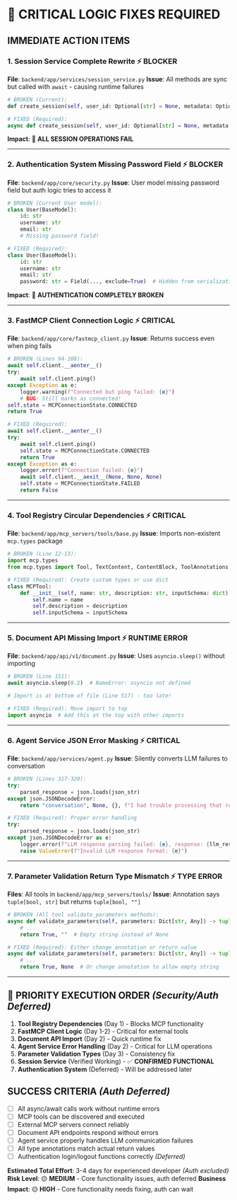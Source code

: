 # 🚨 **CRITICAL LOGIC FIXES REQUIRED**

## **IMMEDIATE ACTION ITEMS**

### **1. Session Service Complete Rewrite** ⚡ **BLOCKER**
**File**: `backend/app/services/session_service.py`
**Issue**: All methods are sync but called with `await` - causing runtime failures

```python
# BROKEN (Current):
def create_session(self, user_id: Optional[str] = None, metadata: Optional[Dict[str, Any]] = None) -> str:

# FIXED (Required):
async def create_session(self, user_id: Optional[str] = None, metadata: Optional[Dict[str, Any]] = None) -> str:
```

**Impact**: 🔴 **ALL SESSION OPERATIONS FAIL**

---

### **2. Authentication System Missing Password Field** ⚡ **BLOCKER**
**File**: `backend/app/core/security.py`
**Issue**: User model missing password field but auth logic tries to access it

```python
# BROKEN (Current User model):
class User(BaseModel):
    id: str
    username: str
    email: str
    # Missing password field!

# FIXED (Required):
class User(BaseModel):
    id: str
    username: str
    email: str
    password: str = Field(..., exclude=True)  # Hidden from serialization
```

**Impact**: 🔴 **AUTHENTICATION COMPLETELY BROKEN**

---

### **3. FastMCP Client Connection Logic** ⚡ **CRITICAL**
**File**: `backend/app/core/fastmcp_client.py`
**Issue**: Returns success even when ping fails

```python
# BROKEN (Lines 94-108):
await self.client.__aenter__()
try:
    await self.client.ping()
except Exception as e:
    logger.warning(f"Connected but ping failed: {e}")
    # BUG: Still marks as connected!
self.state = MCPConnectionState.CONNECTED
return True

# FIXED (Required):
await self.client.__aenter__()
try:
    await self.client.ping()
    self.state = MCPConnectionState.CONNECTED
    return True
except Exception as e:
    logger.error(f"Connection failed: {e}")
    await self.client.__aexit__(None, None, None)
    self.state = MCPConnectionState.FAILED
    return False
```

---

### **4. Tool Registry Circular Dependencies** ⚡ **CRITICAL**
**File**: `backend/app/mcp_servers/tools/base.py`
**Issue**: Imports non-existent `mcp.types` package

```python
# BROKEN (Line 12-13):
import mcp.types
from mcp.types import Tool, TextContent, ContentBlock, ToolAnnotations

# FIXED (Required): Create custom types or use dict
class MCPTool:
    def __init__(self, name: str, description: str, inputSchema: dict):
        self.name = name
        self.description = description
        self.inputSchema = inputSchema
```

---

### **5. Document API Missing Import** ⚡ **RUNTIME ERROR**
**File**: `backend/app/api/v1/document.py`
**Issue**: Uses `asyncio.sleep()` without importing

```python
# BROKEN (Line 151):
await asyncio.sleep(0.2)  # NameError: asyncio not defined

# Import is at bottom of file (Line 517) - too late!

# FIXED (Required): Move import to top
import asyncio  # Add this at the top with other imports
```

---

### **6. Agent Service JSON Error Masking** ⚡ **CRITICAL**
**File**: `backend/app/services/agent.py`
**Issue**: Silently converts LLM failures to conversation

```python
# BROKEN (Lines 317-320):
try:
    parsed_response = json.loads(json_str)
except json.JSONDecodeError:
    return "conversation", None, {}, f"I had trouble processing that request, but I'm here to help!"

# FIXED (Required): Proper error handling
try:
    parsed_response = json.loads(json_str)
except json.JSONDecodeError as e:
    logger.error(f"LLM response parsing failed: {e}, response: {llm_response_text}")
    raise ValueError(f"Invalid LLM response format: {e}")
```

---

### **7. Parameter Validation Return Type Mismatch** ⚡ **TYPE ERROR**
**Files**: All tools in `backend/app/mcp_servers/tools/`
**Issue**: Annotation says `tuple[bool, str]` but returns `tuple[bool, ""]`

```python
# BROKEN (All tool validate_parameters methods):
async def validate_parameters(self, parameters: Dict[str, Any]) -> tuple[bool, str]:
    # ...
    return True, ""  # Empty string instead of None

# FIXED (Required): Either change annotation or return value
async def validate_parameters(self, parameters: Dict[str, Any]) -> tuple[bool, Optional[str]]:
    # ...
    return True, None  # Or change annotation to allow empty string
```

---

## **🎯 PRIORITY EXECUTION ORDER** *(Security/Auth Deferred)*

1. **Tool Registry Dependencies** (Day 1) - Blocks MCP functionality  
2. **FastMCP Client Logic** (Day 1-2) - Critical for external tools
3. **Document API Import** (Day 2) - Quick runtime fix
4. **Agent Service Error Handling** (Day 2) - Critical for LLM operations
5. **Parameter Validation Types** (Day 3) - Consistency fix
6. **Session Service** (Verified Working) - ✅ **CONFIRMED FUNCTIONAL**
7. **Authentication System** (Deferred) - Will be addressed later

## **SUCCESS CRITERIA** *(Auth Deferred)*

- [ ] All async/await calls work without runtime errors
- [ ] MCP tools can be discovered and executed
- [ ] External MCP servers connect reliably
- [ ] Document API endpoints respond without errors
- [ ] Agent service properly handles LLM communication failures
- [ ] All type annotations match actual return values
- [ ] Authentication login/logout functions correctly *(Deferred)*

**Estimated Total Effort**: 3-4 days for experienced developer *(Auth excluded)*
**Risk Level**: 🟡 **MEDIUM** - Core functionality issues, auth deferred
**Business Impact**: 🟡 **HIGH** - Core functionality needs fixing, auth can wait
